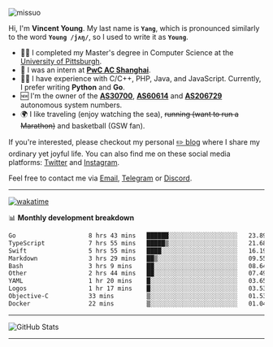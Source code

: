 <p align="left"> <img src="https://komarev.com/ghpvc/?username=missuo&label=Profile%20views&color=0e75b6&style=flat" alt="missuo" /> </p>

Hi, I'm **Vincent Young**. My last name is **`Yang`**, which is pronounced similarly to the word **`Young /jʌŋ/`**, so I used to write it as **`Young`**.

- 👨‍🎓 I completed my Master's degree in Computer Science at the [University of Pittsburgh](https://www.pitt.edu).
- 💼 I was an intern at **[PwC AC Shanghai](https://www.linkedin.com/company/pwc-ac-shanghai/)**.
- 👨‍💻 I have experience with C/C++, PHP, Java, and JavaScript. Currently, I prefer writing **Python** and **Go**.
- 🆕 I'm the owner of the **[AS30700](https://bgp.tools/as/30700)**, **[AS60614](https://bgp.tools/as/60614)** and **[AS206729](https://bgp.tools/as/206729)** autonomous system numbers.
- 🌍 I like traveling (enjoy watching the sea), ~~running (want to run a Marathon)~~ and basketball (GSW fan).

If you're interested, please checkout my personal [✏️ blog](https://missuo.me/) where I share my ordinary yet joyful life. You can also find me on these social media platforms: [Twitter](https://twitter.com/m1ssuo) and [Instagram](https://www.instagram.com/missuo.me).

Feel free to contact me via <a href="mailto:me@owo.nz">Email</a>, [Telegram](https://t.me/missuo) or [Discord](https://discordapp.com/users/missuo#7448).

-------

[![wakatime](https://wakatime.com/badge/user/c13cd961-40ca-417a-afb6-1f9ea8ac295c.svg)](https://wakatime.com/@missuo)

📊 **Monthly development breakdown**
<!--START_SECTION:waka-->

```txt
Go                    8 hrs 43 mins   ██████░░░░░░░░░░░░░░░░░░░   23.89 %
TypeScript            7 hrs 55 mins   █████▒░░░░░░░░░░░░░░░░░░░   21.68 %
Swift                 5 hrs 55 mins   ████░░░░░░░░░░░░░░░░░░░░░   16.19 %
Markdown              3 hrs 29 mins   ██▒░░░░░░░░░░░░░░░░░░░░░░   09.55 %
Bash                  3 hrs 9 mins    ██░░░░░░░░░░░░░░░░░░░░░░░   08.64 %
Other                 2 hrs 44 mins   ██░░░░░░░░░░░░░░░░░░░░░░░   07.49 %
YAML                  1 hr 20 mins    █░░░░░░░░░░░░░░░░░░░░░░░░   03.65 %
Logos                 1 hr 17 mins    █░░░░░░░░░░░░░░░░░░░░░░░░   03.53 %
Objective-C           33 mins         ▒░░░░░░░░░░░░░░░░░░░░░░░░   01.53 %
Docker                22 mins         ▒░░░░░░░░░░░░░░░░░░░░░░░░   01.04 %
```

<!--END_SECTION:waka-->

-------

![GitHub Stats](https://github-readme-stats-opal-alpha-76.vercel.app/api?username=missuo&show_icons=true&theme=transparent)

-------


